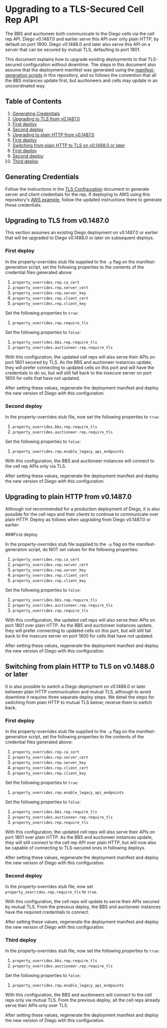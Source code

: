 # Upgrading to a TLS-Secured Cell Rep API

The BBS and auctioneer both communicate to the Diego cells via the cell rep API.
Diego v0.1487.0 and earlier serve this API over only plain HTTP, by default on port 1800.
Diego v0.1488.0 and later also serve this API on a server that can be secured by mutual TLS, defaulting to port 1801.

This document explains how to upgrade existing deployments to that TLS-secured configuration without downtime. The steps in this document also assume that the deployment manifest was generated using the [manifest-generation scripts](manifest-generation.md) in this repository, and so follows the convention that all the BBS instances update first, but auctioneers and cells may update in an uncoordinated way.

## Table of Contents

1. [Generating Credentials](#generating-credentials)
1. [Upgrading to TLS from v0.1487.0](#upgrade-tls)
  1. [First deploy](#upgrade-tls-0-1487-deploy-1)
  1. [Second deploy](#upgrade-tls-0-1487-deploy-2)
1. [Upgrading to plain HTTP from v0.1487.0](#upgrade-plain-http-0-1487)
  1. [First deploy](#upgrade-plain-http-0-1487-deploy-1)
1. [Switching from plain HTTP to TLS on v0.1488.0 or later](#switch-plain-http-tls-0-1488)
  1. [First deploy](#switch-plain-http-tls-0-1488-deploy-1)
  1. [Second deploy](#switch-plain-http-tls-0-1488-deploy-2)
  1. [Third deploy](#switch-plain-http-tls-0-1488-deploy-3)


## <a name="generating-credentials"></a>Generating Credentials

Follow the instructions in the [TLS Configuration](tls-configuration.md) document to generate server and client credentials for the rep. If deploying to AWS using this repository's [AWS example](../examples/aws), follow the updated instructions there to generate these credentials.


## <a name="upgrade-tls"></a>Upgrading to TLS from v0.1487.0 

This section assumes an existing Diego deployment on v0.1487.0 or earlier that will be upgraded to Diego v0.1488.0 or later on subsequent deploys.

### <a name="upgrade-tls-0-1487-deploy-1"></a>First deploy

In the property-overrides stub file supplied to the `-p` flag on the manifest-generation script, set the following properties to the contents of the credential files generated above:

1. `property_overrides.rep.ca_cert`
1. `property_overrides.rep.server_cert`
1. `property_overrides.rep.server_key`
1. `property_overrides.rep.client_cert`
1. `property_overrides.rep.client_key`

Set the following properties to `true`:

1. `property_overrides.rep.require_tls`

Set the following properties to `false`:

1. `property_overrides.bbs.rep.require_tls`
1. `property_overrides.auctioneer.rep.require_tls`

With this configuration, the updated cell reps will also serve their APIs on port 1801 secured by TLS. As the BBS and auctioneer instances update, they will prefer connecting to updated cells on this port and will have the credentials to do so, but will still fall back to the insecure server on port 1800 for cells that have not updated.

After setting these values, regenerate the deployment manifest and deploy the new version of Diego with this configuration.

### <a name="upgrade-tls-0-1487-deploy-2"></a>Second deploy

In the property-overrides stub file, now set the following properties to `true`:

1. `property_overrides.bbs.rep.require_tls`
1. `property_overrides.auctioneer.rep.require_tls`

Set the following properties to `false`:

1. `property_overrides.rep.enable_legacy_api_endpoints`

With this configuration, the BBS and auctioneer instances will connect to the cell rep APIs only via TLS.

After setting these values, regenerate the deployment manifest and deploy the new version of Diego with this configuration.


## <a name="upgrade-plain-http-0-1487"></a>Upgrading to plain HTTP from v0.1487.0

Although not recommended for a production deployment of Diego, it is also possible for the cell reps and their clients to continue to communicate over plain HTTP. Deploy as follows when upgrading from Diego v0.1487.0 or earlier:

###<a name="upgrade-plain-http-0-1487-deploy-1"></a>First deploy

In the property-overrides stub file supplied to the `-p` flag on the manifest-generation script, do NOT set values for the following properties:

1. `property_overrides.rep.ca_cert`
1. `property_overrides.rep.server_cert`
1. `property_overrides.rep.server_key`
1. `property_overrides.rep.client_cert`
1. `property_overrides.rep.client_key`

Set the following properties to `false`:

1. `property_overrides.bbs.rep.require_tls`
1. `property_overrides.auctioneer.rep.require_tls`
1. `property_overrides.rep.require_tls`

With this configuration, the updated cell reps will also serve their APIs on port 1801 over plain HTTP. As the BBS and auctioneer instances update, they will prefer connecting to updated cells on this port, but will still fall back to the insecure server on port 1800 for cells that have not updated.

After setting these values, regenerate the deployment manifest and deploy the new version of Diego with this configuration.

## <a name="switch-plain-http-tls-0-1488"></a>Switching from plain HTTP to TLS on v0.1488.0 or later

It is also possible to switch a Diego deployment on v0.1488.0 or later between plain HTTP communication and mutual TLS, although to avoid downtime it requires three separate deploy steps. We detail the steps for switching from plain HTTP to mutual TLS below; reverse them to switch back.

### <a name="switch-plain-http-tls-0-1488-deploy-1"></a>First deploy

In the property-overrides stub file supplied to the `-p` flag on the manifest-generation script, set the following properties to the contents of the credential files generated above:

1. `property_overrides.rep.ca_cert`
1. `property_overrides.rep.server_cert`
1. `property_overrides.rep.server_key`
1. `property_overrides.rep.client_cert`
1. `property_overrides.rep.client_key`

Set the following properties to `true`:

1. `property_overrides.rep.enable_legacy_api_endpoints`

Set the following properties to `false`:

1. `property_overrides.bbs.rep.require_tls`
1. `property_overrides.auctioneer.rep.require_tls`
1. `property_overrides.rep.require_tls`

With this configuration, the updated cell reps will also serve their APIs on port 1801 over plain HTTP. As the BBS and auctioneer instances update, they will still connect to the cell rep API over plain HTTP, but will now also be capable of connecting to TLS-secured ones in following deploys. 

After setting these values, regenerate the deployment manifest and deploy the new version of Diego with this configuration.


### <a name="switch-plain-http-tls-0-1488-deploy-2"></a>Second deploy

In the property-overrides stub file, now set `property_overrides.rep.require_tls` to `true`.

With this configuration, the cell reps will update to serve their APIs secured by mutual TLS. From the previous deploy, the BBS and auctioneer instances have the required credentials to connect.

After setting these values, regenerate the deployment manifest and deploy the new version of Diego with this configuration.


### <a name="switch-plain-http-tls-0-1488-deploy-3"></a>Third deploy

In the property-overrides stub file, now set the following properties to `true`:

1. `property_overrides.bbs.rep.require_tls`
1. `property_overrides.auctioneer.rep.require_tls`

Set the following properties to `false`:

1. `property_overrides.rep.enable_legacy_api_endpoints`

With this configuration, the BBS and auctioneers will connect to the cell reps only via mutual TLS. From the previous deploy, all the cell reps already serve their APIs only over TLS.

After setting these values, regenerate the deployment manifest and deploy the new version of Diego with this configuration.
